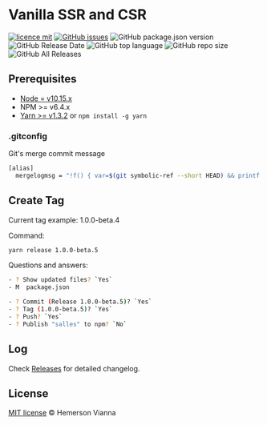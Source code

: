 # Vanilla SSR and CSR

[![licence mit](https://img.shields.io/badge/license-MIT-blue.svg?style=flat-square)](http://hemersonvianna.mit-license.org/)
[![GitHub issues](https://img.shields.io/github/issues/malrondon/vanilla-ssr-csr.svg)](https://github.com/malrondon/vanilla-ssr-csr/issues)
![GitHub package.json version](https://img.shields.io/github/package-json/v/malrondon/vanilla-ssr-csr.svg)
![GitHub Release Date](https://img.shields.io/github/release-date/malrondon/vanilla-ssr-csr.svg)
![GitHub top language](https://img.shields.io/github/languages/top/malrondon/vanilla-ssr-csr.svg)
![GitHub repo size](https://img.shields.io/github/repo-size/malrondon/vanilla-ssr-csr.svg)
![GitHub All Releases](https://img.shields.io/github/downloads/malrondon/vanilla-ssr-csr/total.svg)

## Prerequisites

- [Node = v10.15.x](https://nodejs.org/en/)
- NPM >= v6.4.x
- [Yarn >= v1.3.2](https://yarnpkg.com/en/docs/install#linux-tab) or `npm install -g yarn`

### .gitconfig

Git's merge commit message

```bash
[alias]
  mergelogmsg = "!f() { var=$(git symbolic-ref --short HEAD) && printf 'Merge branch %s into %s\n\n::SUMMARY::\nBranch %s commits:\n' $1 $var $1 > temp_merge_msg && git log --format=format:'%s' $var..$1 >> temp_merge_msg && printf '\n\nBranch %s commits:\n' $var >> temp_merge_msg && git log --format=format:'%s' $1..$var >> temp_merge_msg && printf '\n\n* * * * * * * * * * * * * * * * * * * * * * * * *\n::DETAILS::\n' >> temp_merge_msg && git log --left-right $var...$1 >> temp_merge_msg && git merge --no-ff --no-commit $1 && git commit -eF temp_merge_msg; rm -f temp_merge_msg;}; f"
```

## Create Tag

Current tag example: 1.0.0-beta.4

Command:

```bash
yarn release 1.0.0-beta.5
```

Questions and answers:

```sh
- ? Show updated files? `Yes`
- M  package.json

- ? Commit (Release 1.0.0-beta.5)? `Yes`
- ? Tag (1.0.0-beta.5)? `Yes`
- ? Push? `Yes`
- ? Publish "salles" to npm? `No`
```

## Log

Check [Releases](https://github.com/malrondon/vanilla-ssr-csr/releases) for detailed changelog.

## License

[MIT license](http://hemersonvianna.mit-license.org/) © Hemerson Vianna
